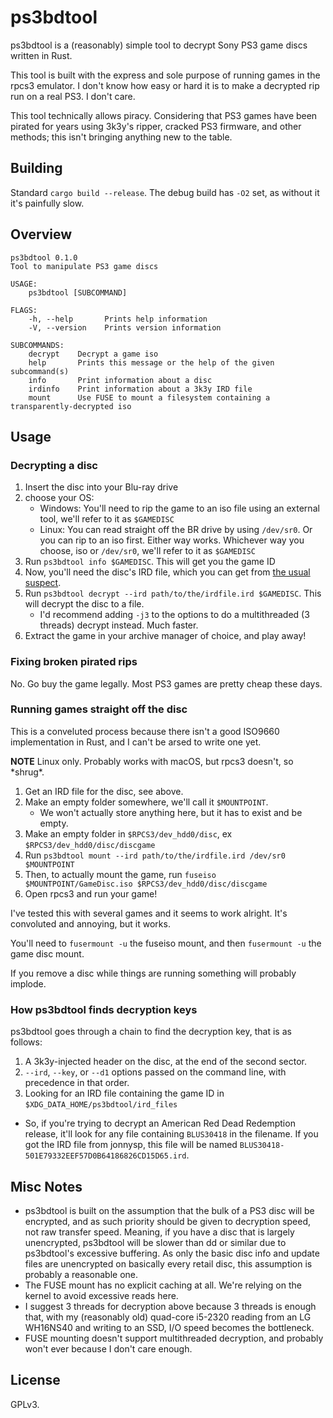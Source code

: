 # ps3bdtool

ps3bdtool is a (reasonably) simple tool to decrypt Sony PS3 game discs written in Rust.

This tool is built with the express and sole purpose of running games in the rpcs3 emulator.
I don't know how easy or hard it is to make a decrypted rip run on a real PS3. I don't care.

This tool technically allows piracy. Considering that PS3 games have been pirated for years using 
3k3y's ripper, cracked PS3 firmware, and other methods; this isn't bringing anything new to the table.


## Building
Standard `cargo build --release`. The debug build has `-O2` set, as without it it's painfully slow.

## Overview
```text
ps3bdtool 0.1.0
Tool to manipulate PS3 game discs

USAGE:
    ps3bdtool [SUBCOMMAND]

FLAGS:
    -h, --help       Prints help information
    -V, --version    Prints version information

SUBCOMMANDS:
    decrypt    Decrypt a game iso
    help       Prints this message or the help of the given subcommand(s)
    info       Print information about a disc
    irdinfo    Print information about a 3k3y IRD file
    mount      Use FUSE to mount a filesystem containing a transparently-decrypted iso
```

## Usage
### Decrypting a disc
1. Insert the disc into your Blu-ray drive
2. choose your OS:
   * Windows: You'll need to rip the game to an iso file using an external tool, we'll refer to it as `$GAMEDISC`
   * Linux: You can read straight off the BR drive by using `/dev/sr0`. Or you can rip to an iso first. Either way works.
   Whichever way you choose, iso or `/dev/sr0`, we'll refer to it as `$GAMEDISC`
3. Run `ps3bdtool info $GAMEDISC`. This will get you the game ID
4. Now, you'll need the disc's IRD file, which you can get from [the usual suspect](http://jonnysp.bplaced.net/).
5. Run `ps3bdtool decrypt --ird path/to/the/irdfile.ird $GAMEDISC`. This will decrypt the disc to a file.
   * I'd recommend adding `-j3` to the options to do a multithreaded (3 threads) decrypt instead. Much faster.
6. Extract the game in your archive manager of choice, and play away!

### Fixing broken pirated rips
No. Go buy the game legally. Most PS3 games are pretty cheap these days.

### Running games straight off the disc
This is a conveluted process because there isn't a good ISO9660 implementation in Rust,
and I can't be arsed to write one yet.

**NOTE** Linux only. Probably works with macOS, but rpcs3 doesn't, so \*shrug\*.

1. Get an IRD file for the disc, see above.
2. Make an empty folder somewhere, we'll call it `$MOUNTPOINT`.
   * We won't actually store anything here, but it has to exist and be empty.
3. Make an empty folder in `$RPCS3/dev_hdd0/disc`, ex `$RPCS3/dev_hdd0/disc/discgame` 
3. Run `ps3bdtool mount --ird path/to/the/irdfile.ird /dev/sr0 $MOUNTPOINT`  
4. Then, to actually mount the game, run `fuseiso $MOUNTPOINT/GameDisc.iso $RPCS3/dev_hdd0/disc/discgame`
5. Open rpcs3 and run your game!

I've tested this with several games and it seems to work alright.
It's convoluted and annoying, but it works.

You'll need to `fusermount -u` the fuseiso mount, and then `fusermount -u` the game disc mount.

If you remove a disc while things are running something will probably implode.

### How ps3bdtool finds decryption keys
ps3bdtool goes through a chain to find the decryption key, that is as follows:

1. A 3k3y-injected header on the disc, at the end of the second sector.
2. `--ird`, `--key`, or `--d1` options passed on the command line, with precedence in that order.
3. Looking for an IRD file containing the game ID in `$XDG_DATA_HOME/ps3bdtool/ird_files`
  * So, if you're trying to decrypt an American Red Dead Redemption release, it'll look for any file containing `BLUS30418` in the filename.
    If you got the IRD file from jonnysp, this file will be named `BLUS30418-501E79332EEF57D0B64186826CD15D65.ird`. 


## Misc Notes
* ps3bdtool is built on the assumption that the bulk of a PS3 disc will be encrypted,
  and as such priority should be given to decryption speed, not raw transfer speed.
  Meaning, if you have a disc that is largely unencrypted,
  ps3bdtool will be slower than dd or similar due to ps3bdtool's excessive buffering. 
  As only the basic disc info and update files are unencrypted on basically every retail
  disc, this assumption is probably a reasonable one.
* The FUSE mount has no explicit caching at all. We're relying on the kernel to avoid excessive reads here.
* I suggest 3 threads for decryption above because 3 threads is enough that, with my (reasonably old) quad-core
  i5-2320 reading from an LG WH16NS40 and writing to an SSD, I/O speed becomes the bottleneck.
* FUSE mounting doesn't support multithreaded decryption, and probably won't ever because I don't care enough. 


## License
GPLv3.